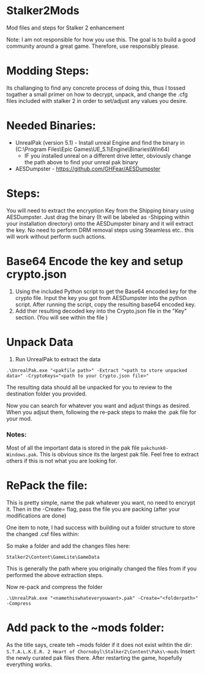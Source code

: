 # Stalker2Mods
Mod files and steps for Stalker 2 enhancement

Note: I am not responsible for how you use this. The goal is to build a good community around a great game. Therefore, use responsibly please. 

# Modding Steps:
Its challanging to find any concrete process of doing this, thus I tossed togather a small primer on how to decrypt, unpack, and change the .cfg files included with stalker 2 in order to set/adjust any values you desire.

# Needed Binaries:
- UnrealPak (version 5.1) - Install unreal Engine and find the binary in (C:\Program Files\Epic Games\UE_5.1\Engine\Binaries\Win64)
  - IF you installed unreal on a different drive letter, obviously change the path above to find your unreal pak binary
- AESDumpster - https://github.com/GHFear/AESDumpster

# Steps:
You will need to extract the encryption Key from the Shipping binary using AESDumpster.
Just drag the binary (It will be labeled as -Shipping within your installation directory) onto the AESDumpster binary and it will extract the key.
No need to perform DRM removal steps using Steamless etc.. this will work without perform such actions.

# Base64 Encode the key and setup crypto.json
1. Using the included Python script to get the Base64 encoded key for the crypto file. Input the key you got from AESDumpster into the python script. After running the script, copy the resulting base64 encoded key.
2. Add ther resulting decoded key into the Crypto.json file in the "Key" section. (You will see <YourKeyHere> within the file )

# Unpack Data
1. Run UnrealPak to extract the data
```
.\UnrealPak.exe "<pakfile path>" -Extract "<path to store unpacked data>" -CryptoKeys="<path to your Crypto.json file>"
```
The resulting data should all be unpacked for you to review to the destination folder you provided.

Now you can search for whatever you want and adjust things as desired. When you adjsut them, following the re-pack steps to make the .pak file for your mod.

### Notes:
Most of all the important data is stored in the pak file `pakchunk0-Windows.pak`. This is obvious since its the largest pak file. 
Feel free to extract others if this is not what you are looking for.

# RePack the file:
This is pretty simple, name the pak whatever you want, no need to encrypt it. Then in the -Create= flag, pass the file you are packing (after your modifications are done)

One item to note, I had success with building out a folder structure to store the changed .csf files within:

So make a folder and add the changes files here:
```
Stalker2\Content\GameLite\GameData
```

This is generally the path where you originally changed the files from if you performed the above extraction steps.

Now re-pack and compress the folder
```
.\UnrealPak.exe "<namethiswhateveryouwant>.pak" -Create="<folderpath>" -Compress
```

# Add pack to the ~mods folder:
As the title says, create teh ~mods folder if it does not exist wihtin the dir: `S.T.A.L.K.E.R. 2 Heart of Chornobyl\Stalker2\Content\Paks\~mods`
Insert the newly curated pak files there. 
After restarting the game, hopefully everything works.

